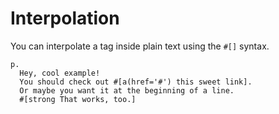 Interpolation
=============

You can interpolate a tag inside plain text using the `#[]` syntax.

```jade
p.
  Hey, cool example!
  You should check out #[a(href='#') this sweet link].
  Or maybe you want it at the beginning of a line.
  #[strong That works, too.]
```
